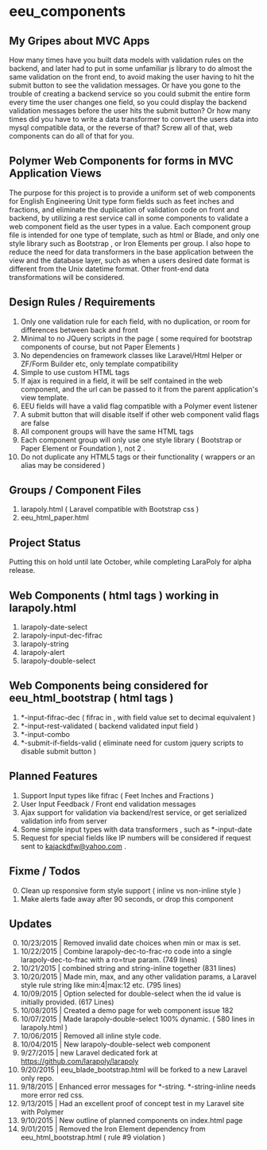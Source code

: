 # eeu_components

## My Gripes about MVC Apps

How many times have you built data models with validation rules on the backend, and later had to put in some unfamiliar js 
library to do almost the same validation on the front end, to avoid making the user having to hit the submit button to see the validation messages. Or 
have you gone to the trouble of creating a backend service so you could submit the entire form every time the user changes one
field, so you could display the backend validation messages before the user hits the submit button? Or how many times did you have to
write a data transformer to convert the users data into mysql compatible data, or the reverse of that? Screw all of that, web components
can do all of that for you.

## Polymer Web Components for forms in MVC Application Views 

The purpose for this project is to provide a uniform set of web components for English Engineering Unit type form fields such as feet
 inches and fractions, and eliminate the duplication of validation code on front and backend, by utilizing a rest 
 service call in some components to validate a web component field as the user types in a value. Each component group file 
 is intended for one type of template, such as html or Blade, and only one style library such as Bootstrap , or Iron Elements per 
 group. I also hope to reduce the need for data transformers in the base application between the view and the database layer, such 
 as when a users desired date format is different from the Unix datetime format. Other front-end data transformations will be 
 considered.
 
## Design Rules / Requirements
 1. Only one validation rule for each field, with no duplication, or room for differences between back and front
 2. Minimal to no JQuery scripts in the page ( some required for bootstrap components of course, but not Paper Elements )
 3. No dependencies on framework classes like Laravel/Html Helper or ZF/Form Builder etc, only template compatibility
 4. Simple to use custom HTML tags
 5. If ajax is required in a field, it will be self contained in the web component, and the url can be passed to it from
  the parent application's view template.
 6. EEU fields will have a valid flag compatible with a Polymer event listener
 7. A submit button that will disable itself if other web component valid flags are false
 8. All component groups will have the same HTML tags
 9. Each component group will only use one style library ( Bootstrap or Paper Element or Foundation ), not 2 .
 10. Do not duplicate any HTML5 tags or their functionality ( wrappers or an alias may be considered )
  
## Groups / Component Files
 1. larapoly.html ( Laravel compatible with Bootstrap css )
 2. eeu_html_paper.html 
 
## Project Status
 Putting this on hold until late October, while completing LaraPoly for alpha release.
 
## Web Components ( html tags ) working in larapoly.html
 1. larapoly-date-select
 2. larapoly-input-dec-fifrac 
 3. larapoly-string
 4. larapoly-alert
 5. larapoly-double-select
 
## Web Components being considered for eeu_html_bootstrap ( html tags )
 1. *-input-fifrac-dec ( fifrac in , with field value set to decimal equivalent ) 
 2. *-input-rest-validated ( backend validated input field )
 3. *-input-combo 
 5. *-submit-if-fields-valid ( eliminate need for custom jquery scripts to disable submit button )
 
## Planned Features

 1. Support Input types like fifrac ( Feet Inches and Fractions )
 2. User Input Feedback / Front end validation messages
 3. Ajax support for validation via backend/rest service, or get serialized validation info from server
 4. Some simple input types with data transformers , such as *-input-date
 5. Request for special fields like IP numbers will be considered if request sent to kajackdfw@yahoo.com .
 
## Fixme / Todos

 0. Clean up responsive form style support ( inline vs non-inline style )
 0. Make alerts fade away after 90 seconds, or drop this component
 
## Updates

 0. 10/23/2015 | Removed invalid date choices when min or max is set.
 0. 10/22/2015 | Combine larapoly-dec-to-frac-ro code into a single larapoly-dec-to-frac with a ro=true param. (749 lines)
 0. 10/21/2015 | combined string and string-inline together (831 lines)
 0. 10/20/2015 | Made min, max, and any other validation params, a Laravel style rule string like min:4|max:12 etc. (795 lines)
 0. 10/09/2015 | Option selected for double-select when the id value is initially provided. (617 Lines)
 0. 10/08/2015 | Created a demo page for web component issue 182
 9. 10/07/2015 | Made larapoly-double-select 100% dynamic. ( 580 lines in larapoly.html ) 
 8. 10/06/2015 | Removed all inline style code. 
 7. 10/04/2015 | New larapoly-double-select web component 
 6. 9/27/2015 | new Laravel dedicated fork at https://github.com/larapoly/larapoly 
 5. 9/20/2015 | eeu_blade_bootstrap.html will be forked to a new Laravel only repo. 
 4. 9/18/2015 | Enhanced error messages for *-string. *-string-inline needs more error red css. 
 3. 9/13/2015 | Had an excellent proof of concept test in my Laravel site with Polymer 
 2. 9/10/2015 | New outline of planned components on index.html page 
 1. 9/01/2015 | Removed the Iron Element dependency from eeu_html_bootstrap.html ( rule #9 violation ) 